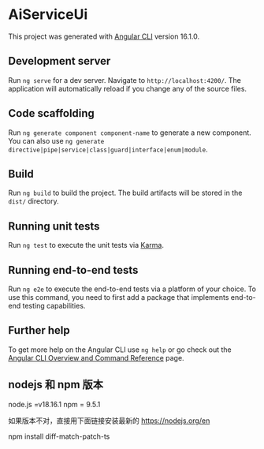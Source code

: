 # AiServiceUi

This project was generated with [Angular CLI](https://github.com/angular/angular-cli) version 16.1.0.

## Development server

Run `ng serve` for a dev server. Navigate to `http://localhost:4200/`. The application will automatically reload if you change any of the source files.

## Code scaffolding

Run `ng generate component component-name` to generate a new component. You can also use `ng generate directive|pipe|service|class|guard|interface|enum|module`.

## Build

Run `ng build` to build the project. The build artifacts will be stored in the `dist/` directory.

## Running unit tests

Run `ng test` to execute the unit tests via [Karma](https://karma-runner.github.io).

## Running end-to-end tests

Run `ng e2e` to execute the end-to-end tests via a platform of your choice. To use this command, you need to first add a package that implements end-to-end testing capabilities.

 

## Further help

To get more help on the Angular CLI use `ng help` or go check out the [Angular CLI Overview and Command Reference](https://angular.io/cli) page.


## nodejs 和 npm 版本
node.js =v18.16.1
npm = 9.5.1 

如果版本不对，直接用下面链接安装最新的
https://nodejs.org/en


npm install diff-match-patch-ts

